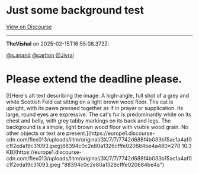 # Just some background test

[View on Discourse](https://discourse.onlinedegree.iitm.ac.in/t/just-some-background-test/167699)

---
**TheVishal** on 2025-02-15T16:55:08.372Z:

[@s.anand](/u/s.anand) [@carlton](/u/carlton) [@Jivraj](/u/jivraj)

# Please extend the deadline please.

[![Here's alt text describing the image: A high-angle, full shot of a grey and
white Scottish Fold cat sitting on a light brown wood floor. The cat is
upright, with its paws pressed together as if in prayer or supplication. Its
large, round eyes are expressive. The cat's fur is predominantly white on its
chest and belly, with grey tabby markings on its back and legs. The background
is a simple, light brown wood floor with visible wood grain. No other objects
or text are present.](https://europe1.discourse-
cdn.com/flex013/uploads/iitm/original/3X/7/7/7742d688f4b033b15ac1a4af0c1f2eda19c31093.jpeg)88394c0c2e80a1326cfffe020684be4a480×270
10.3 KB](https://europe1.discourse-
cdn.com/flex013/uploads/iitm/original/3X/7/7/7742d688f4b033b15ac1a4af0c1f2eda19c31093.jpeg
"88394c0c2e80a1326cfffe020684be4a")



